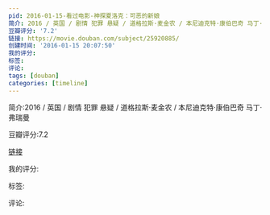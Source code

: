 ```yaml
---
pid: 2016-01-15-看过电影-神探夏洛克：可恶的新娘
简介: 2016 / 英国 / 剧情 犯罪 悬疑 / 道格拉斯·麦金农 / 本尼迪克特·康伯巴奇 马丁·弗瑞曼
豆瓣评分: '7.2'
链接: https://movie.douban.com/subject/25920885/
创建时间: '2016-01-15 20:07:50'
我的评分:
标签:
评论:
tags: [douban]
categories: [timeline]
---
```

简介:2016 / 英国 / 剧情 犯罪 悬疑 / 道格拉斯·麦金农 / 本尼迪克特·康伯巴奇 马丁·弗瑞曼

豆瓣评分:7.2

[链接](https://movie.douban.com/subject/25920885/)

我的评分:

标签:

评论:

